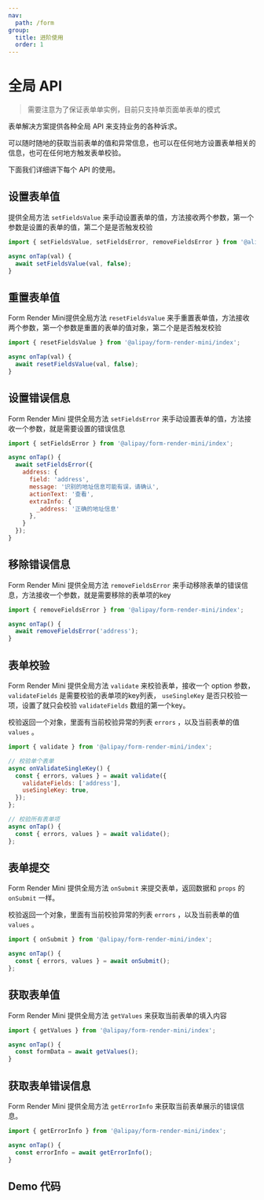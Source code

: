 ```yaml
---
nav:
  path: /form
group:
  title: 进阶使用
  order: 1
---
```


# 全局 API
> 需要注意为了保证表单单实例，目前只支持单页面单表单的模式

表单解决方案提供各种全局 API 来支持业务的各种诉求。

可以随时随地的获取当前表单的值和异常信息，也可以在任何地方设置表单相关的信息，也可在任何地方触发表单校验。


下面我们详细讲下每个 API 的使用。

## 设置表单值

提供全局方法 `setFieldsValue` 来手动设置表单的值，方法接收两个参数，第一个参数是设置的表单的值，第二个是是否触发校验

```js
import { setFieldsValue, setFieldsError, removeFieldsError } from '@alipay/form-render-mini/index';

async onTap(val) {
  await setFieldsValue(val, false);
}
```

## 重置表单值
Form Render Mini提供全局方法 `resetFieldsValue` 来手重置表单值，方法接收两个参数，第一个参数是重置的表单的值对象，第二个是是否触发校验

```js
import { resetFieldsValue } from '@alipay/form-render-mini/index';

async onTap(val) {
  await resetFieldsValue(val, false);
}
```

## 设置错误信息
Form Render Mini 提供全局方法 `setFieldsError` 来手动设置表单的值，方法接收一个参数，就是需要设置的错误信息

```js
import { setFieldsError } from '@alipay/form-render-mini/index';

async onTap() {
  await setFieldsError({
    address: {
      field: 'address',
      message: '识别的地址信息可能有误，请确认',
      actionText: '查看',
      extraInfo: {
        _address: '正确的地址信息'
      },
    }
  });
}
```

## 移除错误信息
Form Render Mini 提供全局方法 `removeFieldsError` 来手动移除表单的错误信息，方法接收一个参数，就是需要移除的表单项的key

```js
import { removeFieldsError } from '@alipay/form-render-mini/index';

async onTap() {
  await removeFieldsError('address');
}
```

## 表单校验
Form Render Mini 提供全局方法 `validate` 来校验表单，接收一个 option 参数， `validateFields` 是需要校验的表单项的key列表， `useSingleKey` 是否只校验一项，设置了就只会校验 `validateFields` 数组的第一个key。

校验返回一个对象，里面有当前校验异常的列表 `errors` ，以及当前表单的值 `values` 。

```js
import { validate } from '@alipay/form-render-mini/index';

// 校验单个表单
async onValidateSingleKey() {
  const { errors, values } = await validate({
    validateFields: ['address'],
    useSingleKey: true,
  });
};

// 校验所有表单项
async onTap() {
  const { errors, values } = await validate();
};
```

## 表单提交
Form Render Mini 提供全局方法 `onSubmit` 来提交表单，返回数据和 `props` 的 `onSubmit` 一样。

校验返回一个对象，里面有当前校验异常的列表 `errors` ，以及当前表单的值 `values` 。

```js
import { onSubmit } from '@alipay/form-render-mini/index';

async onTap() {
  const { errors, values } = await onSubmit();
};
```
## 获取表单值
Form Render Mini 提供全局方法 `getValues` 来获取当前表单的填入内容

```js
import { getValues } from '@alipay/form-render-mini/index';

async onTap() {
  const formData = await getValues();
}
```
## 获取表单错误信息
Form Render Mini 提供全局方法 `getErrorInfo` 来获取当前表单展示的错误信息。

```js
import { getErrorInfo } from '@alipay/form-render-mini/index';

async onTap() {
  const errorInfo = await getErrorInfo();
}
```

## Demo 代码

<code src='../../demo/pages/FormRenderMini/FormAPI/index'></code>




